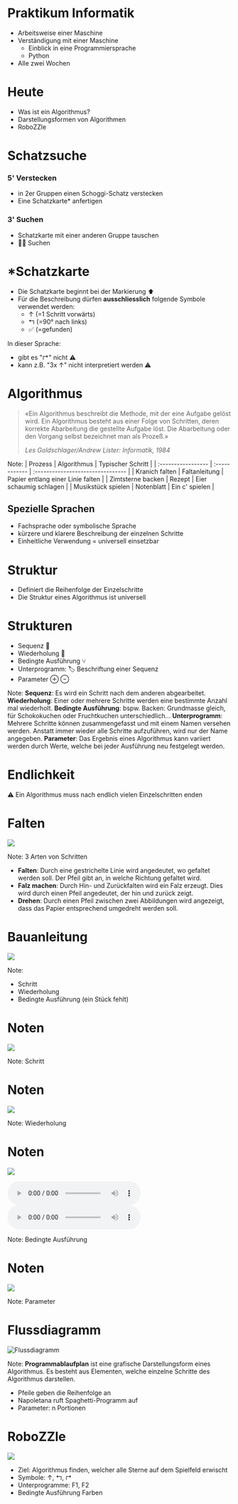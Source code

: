 # Praktikum Informatik

- Arbeitsweise einer Maschine <!-- .element: class="fragment" data-fragment-index="1" -->
- Verständigung mit einer Maschine <!-- .element: class="fragment" data-fragment-index="2" -->
  - Einblick in eine Programmiersprache <!-- .element: class="fragment" data-fragment-index="3" -->
  - Python <!-- .element: class="fragment" data-fragment-index="3" -->
- Alle zwei Wochen <!-- .element: class="fragment" data-fragment-index="4" -->


# Heute

- Was ist ein Algorithmus? <!-- .element: class="fragment" data-fragment-index="1" -->
- Darstellungsformen von Algorithmen <!-- .element: class="fragment" data-fragment-index="2" -->
- RoboZZle <!-- .element: class="fragment" data-fragment-index="3" -->



# Schatzsuche

### 5' Verstecken
- in 2er Gruppen einen Schoggi-Schatz verstecken <!-- .element: class="fragment" data-fragment-index="1" -->
- Eine Schatzkarte\* anfertigen <!-- .element: class="fragment" data-fragment-index="1" -->

### 3' Suchen <!-- .element: class="fragment" data-fragment-index="2" -->
- Schatzkarte mit einer anderen Gruppe tauschen <!-- .element: class="fragment" data-fragment-index="2" -->
- 🍫🍫 Suchen <!-- .element: class="fragment" data-fragment-index="2" -->


# \*Schatzkarte

- Die Schatzkarte beginnt bei der Markierung ⬆️
- Für die Beschreibung dürfen **ausschliesslich** folgende Symbole verwendet werden:
  - ↑ (=1 Schritt vorwärts) <!-- .element: class="fragment" data-fragment-index="1" -->
  - ↰ (=90° nach links) <!-- .element: class="fragment" data-fragment-index="2" -->
  - ✅ (=gefunden) <!-- .element: class="fragment" data-fragment-index="3" -->

In dieser Sprache: <!-- .element: class="fragment" data-fragment-index="4" -->
- gibt es "↱" nicht ⚠️  <!-- .element: class="fragment" data-fragment-index="5" -->
- kann z.B. "3x ↑" nicht interpretiert werden ⚠️ <!-- .element: class="fragment" data-fragment-index="6" -->



# Algorithmus

> «Ein Algorithmus beschreibt die Methode, mit der eine Aufgabe gelöst wird. Ein Algorithmus besteht aus einer Folge von Schritten, deren korrekte Abarbeitung die gestellte Aufgabe löst. Die Abarbeitung oder den Vorgang selbst bezeichnet man als Prozeß.»
>
> *Les Goldschlager/Andrew Lister: Informatik, 1984*

Note:
| Prozess            | Algorithmus   | Typischer Schritt                 |
| :----------------- | :------------ | :-------------------------------- |
| Kranich falten     | Faltanleitung | Papier entlang einer Linie falten |
| Zimtsterne backen  | Rezept        | Eier schaumig schlagen            |
| Musikstück spielen | Notenblatt    | Ein c' spielen                    |



## Spezielle Sprachen

- Fachsprache oder symbolische Sprache <!-- .element: class="fragment" data-fragment-index="1" -->
- kürzere und klarere Beschreibung der einzelnen Schritte <!-- .element: class="fragment" data-fragment-index="2" -->
- Einheitliche Verwendung = universell einsetzbar <!-- .element: class="fragment" data-fragment-index="3" -->



# Struktur

- Definiert die Reihenfolge der Einzelschritte  <!-- .element: class="fragment" data-fragment-index="1" -->
- Die Struktur eines Algorithmus ist universell <!-- .element: class="fragment" data-fragment-index="2" -->


# Strukturen

- Sequenz 👣  <!-- .element: class="fragment" data-fragment-index="1" -->
- Wiederholung 🔁  <!-- .element: class="fragment" data-fragment-index="2" -->
- Bedingte Ausführung ⑂  <!-- .element: class="fragment" data-fragment-index="3" -->
- Unterprogramm: 🏷 Beschriftung einer Sequenz  <!-- .element: class="fragment" data-fragment-index="4" -->
- Parameter ⊕ ⊖  <!-- .element: class="fragment" data-fragment-index="5" -->

Note:
**Sequenz**: Es wird ein Schritt nach dem anderen abgearbeitet.
**Wiederholung**: Einer oder mehrere Schritte werden eine bestimmte Anzahl mal wiederholt.
**Bedingte Ausführung**: bspw. Backen: Grundmasse gleich, für Schokokuchen oder Fruchtkuchen unterschiedlich...
**Unterprogramm**: Mehrere Schritte können zusammengefasst und mit einem Namen versehen werden. Anstatt immer wieder alle Schritte aufzuführen, wird nur der Name angegeben.
**Parameter**: Das Ergebnis eines Algorithmus kann variiert werden durch Werte, welche bei jeder Ausführung neu festgelegt werden.



# Endlichkeit

⚠️ Ein Algorithmus muss nach endlich vielen Einzelschritten enden



# Falten

![](images/origami-box.svg)<!-- .element: class="r-stretch" -->

Note:
3 Arten von Schritten
- **Falten**: Durch eine gestrichelte Linie wird angedeutet, wo gefaltet werden soll. Der Pfeil gibt an, in welche Richtung gefaltet wird.
- **Falz machen**: Durch Hin- und Zurückfalten wird ein Falz erzeugt. Dies wird durch einen Pfeil angedeutet, der hin und zurück zeigt.
- **Drehen**: Durch einen Pfeil zwischen zwei Abbildungen wird angezeigt, dass das Papier entsprechend umgedreht werden soll.


# Bauanleitung

![](images/ikea-norden.svg)<!-- .element: class="r-stretch" -->

Note:
- Schritt
- Wiederholung
- Bedingte Ausführung (ein Stück fehlt)


# Noten

![](images/music-step.svg)<!-- .element: class="r-stretch" -->

Note:
Schritt


# Noten

![](images/music-repeat.svg)<!-- .element: class="r-stretch" -->

Note:
Wiederholung


# Noten

![](images/music-conditional.svg)<!-- .element: class="r-stretch" -->

<audio controls>
    <source src="/sounds/music-conditional-1.mp3" type="audio/mpeg"/>
</audio>
<audio controls>
    <source src="/sounds/music-conditional-2.mp3" type="audio/mpeg"/>
</audio>

Note:
Bedingte Ausführung


# Noten

![](images/music-parameter.svg)<!-- .element: class="r-stretch" -->

Note:
Parameter


# Flussdiagramm
![Flussdiagramm](images/flowchart-spaghetti.svg)<!-- .element: class="r-stretch" -->

Note:
**Programmablaufplan** ist eine grafische Darstellungsform eines Algorithmus. Es besteht aus Elementen, welche einzelne Schritte des Algorithmus darstellen.
- Pfeile geben die Reihenfolge an
- Napoletana ruft Spaghetti-Programm auf
- Parameter: n Portionen




# RoboZZle

![](images/RoboZZle_a1.png)<!-- .element: class="r-stretch" -->

- Ziel: Algorithmus finden, welcher alle Sterne auf dem Spielfeld erwischt<!-- .element: class="fragment" data-fragment-index="1" -->
- Symbole: ↑, ↰, ↱<!-- .element: class="fragment" data-fragment-index="2" -->
- Unterprogramme: F1, F2<!-- .element: class="fragment" data-fragment-index="3" -->
- Bedingte Ausführung Farben<!-- .element: class="fragment" data-fragment-index="4" -->